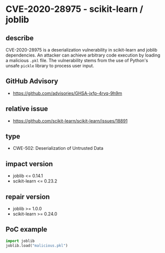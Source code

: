 # CVE-2020-28975 - scikit-learn / joblib 

## describe
CVE-2020-28975 is a deserialization vulnerability in scikit-learn and joblib dependencies. An attacker can achieve arbitrary code execution by loading a malicious `.pkl` file. The vulnerability stems from the use of Python's unsafe `pickle` library to process user input.

## GitHub Advisory
- https://github.com/advisories/GHSA-jxfp-4rvq-9h9m

## relative issue
- https://github.com/scikit-learn/scikit-learn/issues/18891

## type
- CWE-502: Deserialization of Untrusted Data

## impact version
- joblib <= 0.14.1
- scikit-learn <= 0.23.2

## repair version
- joblib >= 1.0.0
- scikit-learn >= 0.24.0

## PoC example
```python
import joblib
joblib.load("malicious.pkl")
```
